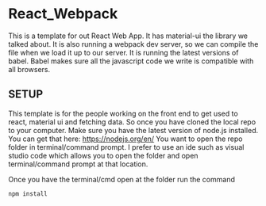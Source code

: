 # React_Webpack

This is a template for out React Web App.
It has material-ui the library we talked about.
It is also running a webpack dev server, so we can compile the file when we load it up to our server.
It is running the latest versions of babel. Babel makes sure all the javascript code we write is compatible with all browsers.

## SETUP

This template is for the people working on the front end to get used to react, material ui and fetching data. 
So once you have cloned the local repo to your computer. Make sure you have the latest version of node.js installed.
You can get that here: https://nodejs.org/en/
You want to open the repo folder in terminal/command prompt. I prefer to use an ide such as visual studio code which allows you to open the folder and open terminal/command prompt at that location.

Once you have the terminal/cmd open at the folder run the command 

```javascript
npm install
```
